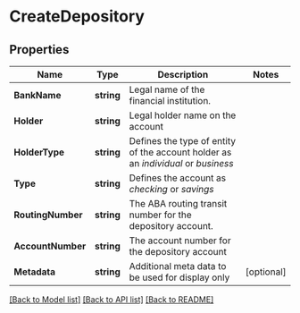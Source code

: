 # CreateDepository

## Properties

Name | Type | Description | Notes
------------ | ------------- | ------------- | -------------
**BankName** | **string** | Legal name of the financial institution. | 
**Holder** | **string** | Legal holder name on the account | 
**HolderType** | **string** | Defines the type of entity of the account holder as an *individual* or *business* | 
**Type** | **string** | Defines the account as *checking* or *savings* | 
**RoutingNumber** | **string** | The ABA routing transit number for the depository account. | 
**AccountNumber** | **string** | The account number for the depository account | 
**Metadata** | **string** | Additional meta data to be used for display only | [optional] 

[[Back to Model list]](../README.md#documentation-for-models) [[Back to API list]](../README.md#documentation-for-api-endpoints) [[Back to README]](../README.md)


